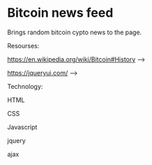 # Bitcoin news feed

Brings random bitcoin cypto news to the page.

Resourses:

https://en.wikipedia.org/wiki/Bitcoin#History -->

https://jqueryui.com/ -->

Technology:

HTML

CSS

Javascript

jquery

ajax

